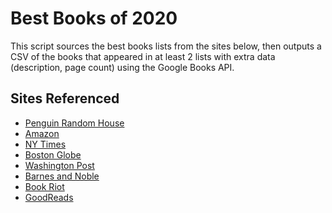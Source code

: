 # Best Books of 2020

This script sources the best books lists from the sites below, then outputs a CSV
of the books that appeared in at least 2 lists with extra data (description, page count)
using the Google Books API.

## Sites Referenced
* [Penguin Random House](https://www.penguinrandomhouse.com/the-read-down/the-best-books-of-2020)
* [Amazon](https://www.amazon.com/Amazon-Editors-Top-20-Books/b?ie=UTF8&node=7031012011)
* [NY Times](https://www.nytimes.com/2020/11/23/books/review/best-books.html)
* [Boston Globe](https://apps.bostonglobe.com/arts/graphics/2020/12/best-books-of-2020/)
* [Washington Post](https://www.washingtonpost.com/graphics/2020/lifestyle/2020-best-books/)
* [Barnes and Noble](https://www.barnesandnoble.com/b/books/barnes-nobles-best-books-of-2020/barnes-nobles-10-best-books-of-2020/_/N-29Z8q8Z2v0b)
* [Book Riot](https://bookriot.com/best-books-of-2020/)
* [GoodReads](https://www.goodreads.com/book/popular_by_date/2020)
